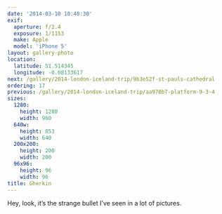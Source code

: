 ```yaml
---
date: '2014-03-10 10:40:30'
exif:
  aperture: f/2.4
  exposure: 1/1153
  make: Apple
  model: 'iPhone 5'
layout: gallery-photo
location:
  latitude: 51.514345
  longitude: -0.08133617
next: /gallery/2014-london-iceland-trip/9b3e52f-st-pauls-cathedral
ordering: 17
previous: /gallery/2014-london-iceland-trip/aa978b7-platform-9-3-4
sizes:
  1280:
    height: 1280
    width: 960
  640w:
    height: 853
    width: 640
  200x200:
    height: 200
    width: 200
  96x96:
    height: 96
    width: 96
title: Gherkin
---
```


Hey, look, it’s the strange bullet I’ve seen in a lot of pictures.
